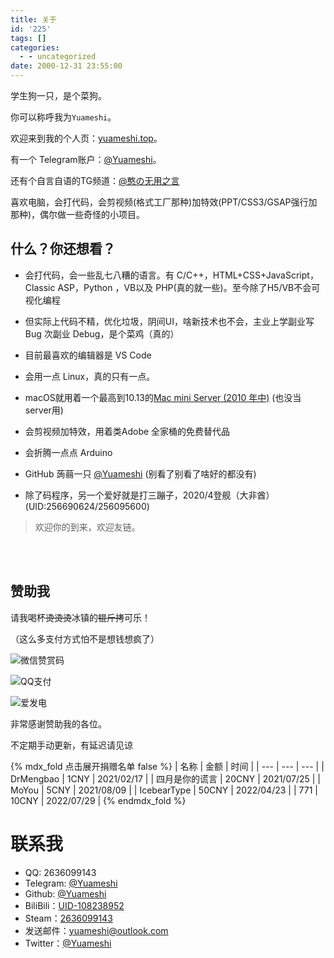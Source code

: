 ```yaml
---
title: 关于
id: '225'
tags: []
categories:
  - - uncategorized
date: 2000-12-31 23:55:00
---
```


学生狗一只，是个菜狗。

你可以称呼我为`Yuameshi`。

欢迎来到我的个人页：[yuameshi.top](https://yuameshi.top/)。

有一个 Telegram账户：[@Yuameshi](https://t.me/yuameshi)。

还有个自言自语的TG频道：[@憨の无用之言](https://t.me/Yuameshi_Words)

喜欢电脑，会打代码，会剪视频(格式工厂那种)加特效(PPT/CSS3/GSAP强行加那种)，偶尔做一些奇怪的小项目。

## 什么？你还想看？

*   会打代码，会一些乱七八糟的语言。有 C/C++，HTML+CSS+JavaScript，Classic ASP，Python ，VB以及 PHP(真的就一些)。至今除了H5/VB不会可视化编程

*   但实际上代码不精，优化垃圾，阴间UI，啥新技术也不会，主业上学副业写 Bug 次副业 Debug，是个菜鸡（真的）

*   目前最喜欢的编辑器是 VS Code

*   会用一点 Linux，真的只有一点。

*   macOS就用着一个最高到10.13的[Mac mini Server (2010 年中)](https://support.apple.com/kb/SP586) (也没当server用)

*   会剪视频加特效，用着类Adobe 全家桶的免费替代品

*   会折腾一点点 Arduino

*   GitHub 蒟蒻一只 [@Yuameshi](https://github.com/Yuameshi) (别看了别看了啥好的都没有)

*   除了码程序，另一个爱好就是打三蹦子，2020/4登舰（大非酋）(UID:256690624/256095600)

> 欢迎你的到来，欢迎友链。

<a name="donate"></a><br /><br />

## 赞助我

请我喝杯~~烫烫烫~~冰镇的~~锟斤拷~~可乐！

（这么多支付方式怕不是想钱想疯了）

![微信赞赏码](https://cdn.yuameshi.top/images/blog/wechatRewardCode.webp)

![QQ支付](https://cdn.yuameshi.top/images/blog/qqPaymentCode.webp)

![爱发电](https://cdn.yuameshi.top/images/blog/afdian.webp)

非常感谢赞助我的各位。

不定期手动更新，有延迟请见谅

{% mdx_fold 点击展开捐赠名单 false %} 
| 名称 | 金额 | 时间 |
| --- | --- | --- |
| DrMengbao | 1CNY | 2021/02/17 |
| 四月是你的谎言 | 20CNY | 2021/07/25 |
| MoYou | 5CNY | 2021/08/09 |
| IcebearType | 50CNY | 2022/04/23 |
| 771 | 10CNY | 2022/07/29 |
{% endmdx_fold %}
# 联系我

*   QQ: 2636099143
*   Telegram: [@Yuameshi](https://t.me/yuameshi)
*   Github: [@Yuameshi](https://github.com/Yuameshi)
*   BiliBili：[UID-108238952](https://b23.tv/7bJOta)
*   Steam：[2636099143](https://steamcommunity.com/id/2636099143)
*   发送邮件：[yuameshi@outlook.com](mailto:yuameshi@outlook.com)
*   Twitter：[@Yuameshi](https://twitter.com/Yuameshi)
